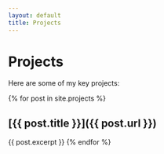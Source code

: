 ```yaml
---
layout: default
title: Projects
---
```


# Projects

Here are some of my key projects:

{% for post in site.projects %}
## [{{ post.title }}]({{ post.url }})
{{ post.excerpt }}
{% endfor %}
